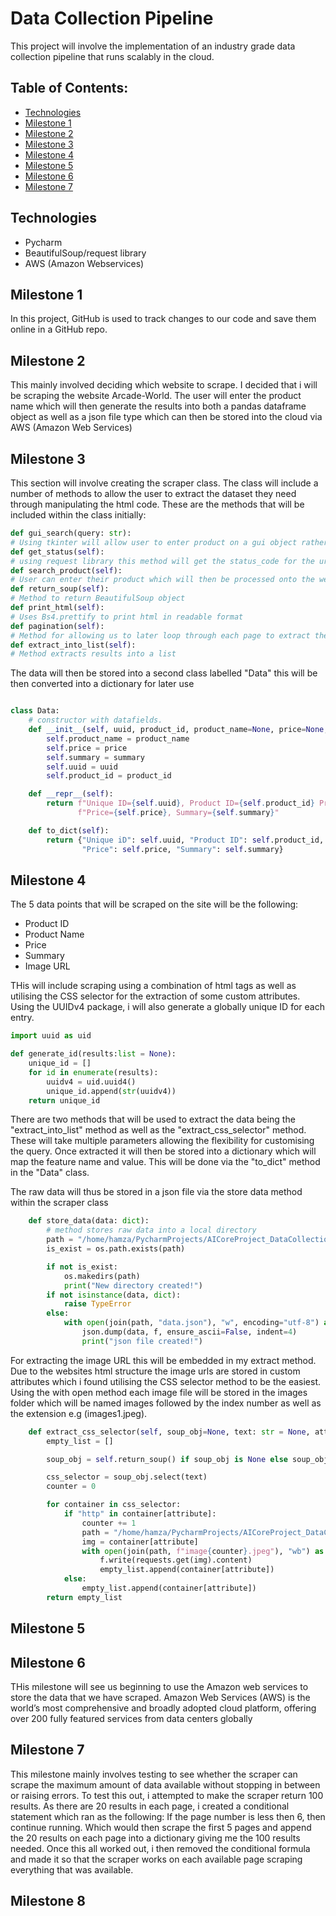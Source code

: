 # Data Collection Pipeline

This project will involve the implementation of an industry grade data collection pipeline that runs scalably in the cloud.

## Table of Contents:
* [Technologies](#technologies)
* [Milestone 1](#milestone-1)
* [Milestone 2](#milestone-2)
* [Milestone 3](#milestone-3)
* [Milestone 4](#milestone-4)
* [Milestone 5](#milestone-5)
* [Milestone 6](#milestone-6)
* [Milestone 7](#milestone-7)

## Technologies
* Pycharm 
* BeautifulSoup/request library
* AWS (Amazon Webservices)

## Milestone 1
In this project, GitHub is used to track changes to our code and save them online in a GitHub repo.

## Milestone 2
This mainly involved deciding which website to scrape. I decided that i will be scraping the website Arcade-World. The user will enter the product name which will then 
generate the results into both a pandas dataframe object as well as a json file type which can then be stored into the cloud via AWS (Amazon Web Services)

## Milestone 3
This section will involve creating the scraper class. The class will include a number of methods to allow the user to extract the dataset they need through manipulating
the html code. These are the methods that will be included within the class initially:
```python
def gui_search(query: str):
# Using tkinter will allow user to enter product on a gui object rather then the terminal
def get_status(self):
# using request library this method will get the status_code for the url
def search_product(self):
# User can enter their product which will then be processed onto the website
def return_soup(self):
# Method to return BeautifulSoup object
def print_html(self):
# Uses Bs4.prettify to print html in readable format
def pagination(self):
# Method for allowing us to later loop through each page to extract the data
def extract_into_list(self):
# Method extracts results into a list

```
The data will then be stored into a second class labelled "Data" this will be then converted into a dictionary for later use
```python

class Data:
    # constructor with datafields.
    def __init__(self, uuid, product_id, product_name=None, price=None, summary=None):
        self.product_name = product_name
        self.price = price
        self.summary = summary
        self.uuid = uuid
        self.product_id = product_id

    def __repr__(self):
        return f"Unique ID={self.uuid}, Product ID={self.product_id} Product={self.product_name}, " \
               f"Price={self.price}, Summary={self.summary}"

    def to_dict(self):
        return {"Unique iD": self.uuid, "Product ID": self.product_id, "Product": self.product_name,
                "Price": self.price, "Summary": self.summary}
```
## Milestone 4
The 5 data points that will be scraped on the site will be the following:
- Product ID
- Product Name
- Price
- Summary
- Image URL 

THis will include scraping using a combination of html tags as well as utilising the CSS selector for the extraction of some custom attributes. Using the UUIDv4 package, i will also generate a globally unique ID for each entry.

```python
import uuid as uid

def generate_id(results:list = None):
    unique_id = []
    for id in enumerate(results):
        uuidv4 = uid.uuid4()
        unique_id.append(str(uuidv4))
    return unique_id
```
There are two methods that will be used to extract the data being the "extract_into_list" method as well as the "extract_css_selector" method. These will take multiple parameters allowing the flexibility for customising the query. Once extracted it will then be stored into a dictionary which will map the feature name and value. This will be done via the "to_dict" method in the "Data" class.

The raw data will thus be stored in a json file via the store data method within the scraper class

```python
    def store_data(data: dict):
        # method stores raw data into a local directory
        path = "/home/hamza/PycharmProjects/AICoreProject_DataCollection/raw_data"
        is_exist = os.path.exists(path)

        if not is_exist:
            os.makedirs(path)
            print("New directory created!")
        if not isinstance(data, dict):
            raise TypeError
        else:
            with open(join(path, "data.json"), "w", encoding="utf-8") as f:
                json.dump(data, f, ensure_ascii=False, indent=4)
                print("json file created!")

```
For extracting the image URL this will be embedded in my extract method. Due to the websites html structure the image urls are stored in custom attributes which i found utilising the CSS selector method to be the easiest. Using the with open method each image file will be stored in the images folder which will be named images followed by the index number as well as the extension e.g (images1.jpeg). 

```python
    def extract_css_selector(self, soup_obj=None, text: str = None, attribute=None):
        empty_list = []

        soup_obj = self.return_soup() if soup_obj is None else soup_obj

        css_selector = soup_obj.select(text)
        counter = 0

        for container in css_selector:
            if "http" in container[attribute]:
                counter += 1
                path = "/home/hamza/PycharmProjects/AICoreProject_DataCollection/images"
                img = container[attribute]
                with open(join(path, f"image{counter}.jpeg"), "wb") as f:
                    f.write(requests.get(img).content)
                    empty_list.append(container[attribute])
            else:
                empty_list.append(container[attribute])
        return empty_list
``````
## Milestone 5

## Milestone 6
THis milestone will see us beginning to use the Amazon web services to store the data that we have scraped. Amazon Web Services (AWS) is the world’s most comprehensive and broadly adopted cloud platform, offering over 200 fully featured services from data centers globally

## Milestone 7
This milestone mainly involves testing to see whether the scraper can scrape the maximum amount of data available without stopping in between or raising errors.
To test this out, i attempted to make the scraper return 100 results. As there are 20 results in each page, i created a conditional statement which ran as the following: If the page number is less then 6, then continue running. Which would then scrape the first 5 pages and append the 20 results on each page into a dictionary giving me the 100 results needed. Once this all worked out, i then removed the conditional formula and made it so that the scraper works on each available page scraping everything that was available.

## Milestone 8
